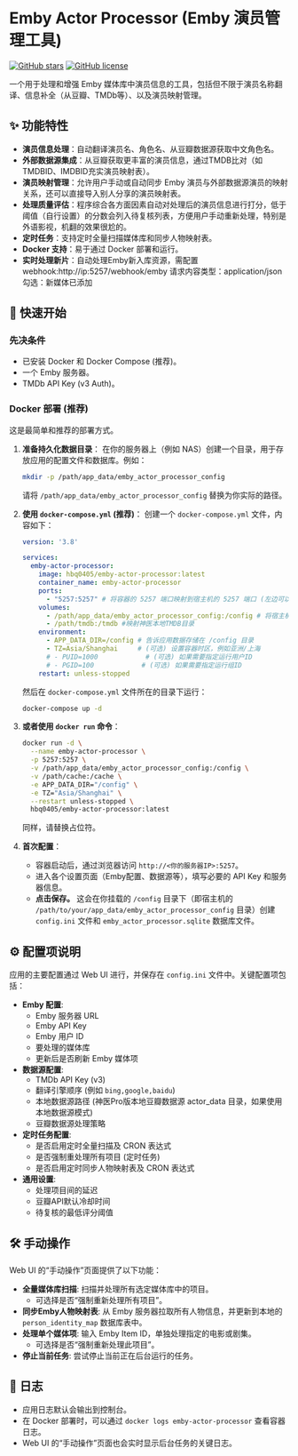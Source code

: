 # Emby Actor Processor (Emby 演员管理工具)

[![GitHub stars](https://img.shields.io/github/stars/hbq0405/emby-actor-processor.svg?style=social&label=Star)](https://github.com/hbq0405/emby-actor-processor)
[![GitHub license](https://img.shields.io/github/license/hbq0405/emby-actor-processor.svg)](https://github.com/hbq0405/emby-actor-processor/blob/main/LICENSE)
<!-- 你可以添加更多的徽章，例如构建状态、Docker Hub 拉取次数等 -->

一个用于处理和增强 Emby 媒体库中演员信息的工具，包括但不限于演员名称翻译、信息补全（从豆瓣、TMDb等）、以及演员映射管理。

## ✨ 功能特性

*   **演员信息处理**：自动翻译演员名、角色名、从豆瓣数据源获取中文角色名。
*   **外部数据源集成**：从豆瓣获取更丰富的演员信息，通过TMDB比对（如TMDBID、IMDBID充实演员映射表）。
*   **演员映射管理**：允许用户手动或自动同步 Emby 演员与外部数据源演员的映射关系，还可以直接导入别人分享的演员映射表。
*   **处理质量评估**：程序综合各方面因素自动对处理后的演员信息进行打分，低于阈值（自行设置）的分数会列入待复核列表，方便用户手动重新处理，特别是外语影视，机翻的效果很尬的。
*   **定时任务**：支持定时全量扫描媒体库和同步人物映射表。
*   **Docker 支持**：易于通过 Docker 部署和运行。
*   **实时处理新片**：自动处理Emby新入库资源，需配置webhook:http://ip:5257/webhook/emby 请求内容类型：application/json 勾选：新媒体已添加


## 🚀 快速开始

### 先决条件

*   已安装 Docker 和 Docker Compose (推荐)。
*   一个 Emby 服务器。
*   TMDb API Key (v3 Auth)。

### Docker 部署 (推荐)

这是最简单和推荐的部署方式。

1.  **准备持久化数据目录**：
    在你的服务器上（例如 NAS）创建一个目录，用于存放应用的配置文件和数据库。例如：
    ```bash
    mkdir -p /path/app_data/emby_actor_processor_config
    ```
    请将 `/path/app_data/emby_actor_processor_config` 替换为你实际的路径。

2.  **使用 `docker-compose.yml` (推荐)**：
    创建一个 `docker-compose.yml` 文件，内容如下：

    ```yaml
    version: '3.8'

    services:
      emby-actor-processor:
        image: hbq0405/emby-actor-processor:latest 
        container_name: emby-actor-processor
        ports:
          - "5257:5257" # 将容器的 5257 端口映射到宿主机的 5257 端口 (左边可以改成你希望的宿主机端口)
        volumes:
          - /path/app_data/emby_actor_processor_config:/config # 将宿主机的数据目录挂载到容器的 /config 目录
          - /path/tmdb:/tmdb #映射神医本地TMDB目录
        environment:
          - APP_DATA_DIR=/config # 告诉应用数据存储在 /config 目录
          - TZ=Asia/Shanghai     # (可选) 设置容器时区，例如亚洲/上海
          # - PUID=1000            # (可选) 如果需要指定运行用户ID
          # - PGID=100            # (可选) 如果需要指定运行组ID
        restart: unless-stopped
    ```
    然后在 `docker-compose.yml` 文件所在的目录下运行：
    ```bash
    docker-compose up -d
    ```

3.  **或者使用 `docker run` 命令**：
    ```bash
    docker run -d \
      --name emby-actor-processor \
      -p 5257:5257 \
      -v /path/app_data/emby_actor_processor_config:/config \
      -v /path/cache:/cache \
      -e APP_DATA_DIR="/config" \
      -e TZ="Asia/Shanghai" \
      --restart unless-stopped \
      hbq0405/emby-actor-processor:latest
    ```
    同样，请替换占位符。

4.  **首次配置**：
    *   容器启动后，通过浏览器访问 `http://<你的服务器IP>:5257`。
    *   进入各个设置页面（Emby配置、数据源等），填写必要的 API Key 和服务器信息。
    *   **点击保存。** 这会在你挂载的 `/config` 目录下（即宿主机的 `/path/to/your/app_data/emby_actor_processor_config` 目录）创建 `config.ini` 文件和 `emby_actor_processor.sqlite` 数据库文件。


## ⚙️ 配置项说明

应用的主要配置通过 Web UI 进行，并保存在 `config.ini` 文件中。关键配置项包括：

*   **Emby 配置**:
    *   Emby 服务器 URL
    *   Emby API Key
    *   Emby 用户 ID 
    *   要处理的媒体库
    *   更新后是否刷新 Emby 媒体项
*   **数据源配置**:
    *   TMDb API Key (v3)
    *   翻译引擎顺序 (例如 `bing,google,baidu`)
    *   本地数据源路径 (神医Pro版本地豆瓣数据源 actor_data 目录，如果使用本地数据源模式)
    *   豆瓣数据源处理策略
*   **定时任务配置**:
    *   是否启用定时全量扫描及 CRON 表达式
    *   是否强制重处理所有项目 (定时任务)
    *   是否启用定时同步人物映射表及 CRON 表达式
*   **通用设置**:
    *   处理项目间的延迟
    *   豆瓣API默认冷却时间
    *   待复核的最低评分阈值

## 🛠️ 手动操作

Web UI 的“手动操作”页面提供了以下功能：

*   **全量媒体库扫描**: 扫描并处理所有选定媒体库中的项目。
    *   可选择是否“强制重新处理所有项目”。
*   **同步Emby人物映射表**: 从 Emby 服务器拉取所有人物信息，并更新到本地的 `person_identity_map` 数据库表中。
*   **处理单个媒体项**: 输入 Emby Item ID，单独处理指定的电影或剧集。
    *   可选择是否“强制重新处理此项目”。
*   **停止当前任务**: 尝试停止当前正在后台运行的任务。

## 📝 日志

*   应用日志默认会输出到控制台。
*   在 Docker 部署时，可以通过 `docker logs emby-actor-processor` 查看容器日志。
*   Web UI 的“手动操作”页面也会实时显示后台任务的关键日志。

